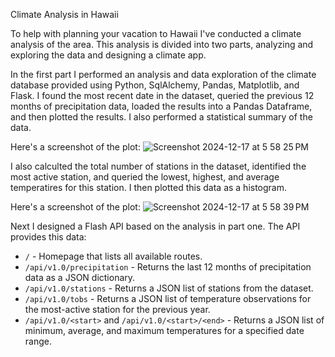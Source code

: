 Climate Analysis in Hawaii

To help with planning your vacation to Hawaii I've conducted a climate analysis of the area. This analysis is divided into two parts, analyzing and exploring the data and designing a climate app.

In the first part I performed an analysis and data exploration of the climate database provided using Python, SqlAlchemy, Pandas, Matplotlib, and Flask.
I found the most recent date in the dataset, queried the previous 12 months of precipitation data, loaded the results into a Pandas Dataframe, and then plotted the results. I also performed a statistical summary of the data.

Here's a screenshot of the plot:
![Screenshot 2024-12-17 at 5 58 25 PM](https://github.com/user-attachments/assets/aa96dc57-bb96-4b56-9b1f-4504f183b30f)


I also calculted the total number of stations in the dataset, identified the most active station, and queried the lowest, highest, and average temperatires for this station. I then plotted this data as a histogram.

Here's a screenshot of the plot:
![Screenshot 2024-12-17 at 5 58 39 PM](https://github.com/user-attachments/assets/1977c863-3a8e-406d-b697-d85b3e2540f7)


Next I designed a Flash API based on the analysis in part one. The API provides this data:
- `/` - Homepage that lists all available routes.
- `/api/v1.0/precipitation` - Returns the last 12 months of precipitation data as a JSON dictionary.
- `/api/v1.0/stations` - Returns a JSON list of stations from the dataset.
- `/api/v1.0/tobs` - Returns a JSON list of temperature observations for the most-active station for the previous year.
- `/api/v1.0/<start>` and `/api/v1.0/<start>/<end>` - Returns a JSON list of minimum, average, and maximum temperatures for a specified date range.
